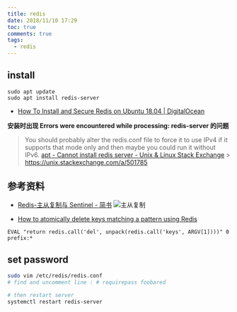 ```yaml
---
title: redis
date: 2018/11/10 17:29
toc: true
comments: true
tags:
  - redis
---
```


## install

```
sudo apt update
sudo apt install redis-server
```

- [How To Install and Secure Redis on Ubuntu 18.04 | DigitalOcean](https://www.digitalocean.com/community/tutorials/how-to-install-and-secure-redis-on-ubuntu-18-04)

**安装时出现 Errors were encountered while processing: redis-server 的问题**

> You should probably alter the redis.conf file to force it to use IPv4 if it supports that mode only and then maybe you could run it without IPv6.
> [apt - Cannot install redis server - Unix & Linux Stack Exchange](https://unix.stackexchange.com/questions/351668/cannot-install-redis-server) > https://unix.stackexchange.com/a/501785

## 参考资料

- [Redis-主从复制与 Sentinel - 简书](https://www.jianshu.com/p/88636a819802)
  ![主从复制](http://img.hb.aicdn.com/047fcbdf9c84f15fb0b2b28eb74a7409304c200418489-i4oOmX_fw658)

- [How to atomically delete keys matching a pattern using Redis](https://stackoverflow.com/questions/4006324/how-to-atomically-delete-keys-matching-a-pattern-using-redis)

```
EVAL "return redis.call('del', unpack(redis.call('keys', ARGV[1])))" 0 prefix:*
```

## set password

```sh
sudo vim /etc/redis/redis.conf
# find and uncomment line : # requirepass foobared

# then restart server
systemctl restart redis-server
```
